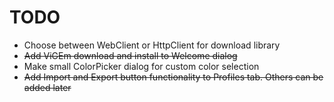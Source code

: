 # TODO

* Choose between WebClient or HttpClient for download library
* ~~Add ViGEm download and install to Welcome dialog~~
* Make small ColorPicker dialog for custom color selection
* ~~Add Import and Export button functionality to Profiles tab. Others can be added later~~

